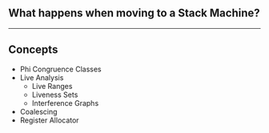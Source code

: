 ## What happens when moving to a Stack Machine?

---

## Concepts

- Phi Congruence Classes
- Live Analysis
    - Live Ranges
    - Liveness Sets 
    - Interference Graphs
- Coalescing
- Register Allocator